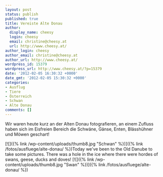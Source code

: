 ```yaml
---
layout: post
status: publish
published: true
title: Vereiste Alte Donau
author:
  display_name: cheesy
  login: cheesy
  email: christine@cheesy.at
  url: http://www.cheesy.at/
author_login: cheesy
author_email: christine@cheesy.at
author_url: http://www.cheesy.at/
wordpress_id: 15379
wordpress_url: http://www.cheesy.at/?p=15379
date: '2012-02-05 16:30:32 +0000'
date_gmt: '2012-02-05 15:30:32 +0000'
categories:
- Ausflug
- Tiere
- Österreich
- Schwan
- Alte Donau
comments: []
---
```

<!--:de-->Wir waren heute kurz an der Alten Donau fotografieren, an einem Zufluss haben sich im Eisfreien Bereich die Schwäne, Gänse, Enten, Blässhühner und Möwen geschart!
[![]({% link /wp-content/uploads/thumb8.jpg "Schwan" %})]({% link /fotos/ausfluege/alte-donau/ %})<!--:--><!--:en-->Today we've been to the Old Danube to take some pictures. There was a hole in the ice where there were hordes of swans, geese, ducks and doves!
[![]({% link /wp-content/uploads/thumb8.jpg "Swan" %})]({% link /fotos/ausfluege/alte-donau/ %})<!--:-->
